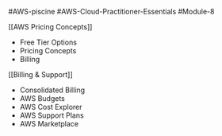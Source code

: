 #AWS-piscine #AWS-Cloud-Practitioner-Essentials #Module-8

[[AWS Pricing Concepts]]
- Free Tier Options
- Pricing Concepts
- Billing 

[[Billing & Support]]
- Consolidated Billing
- AWS Budgets
- AWS Cost Explorer
- AWS Support Plans
- AWS Marketplace